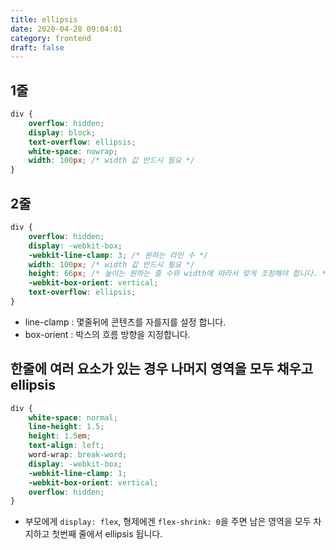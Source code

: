 ```yaml
---
title: ellipsis
date: 2020-04-28 09:04:01
category: frontend
draft: false
---
```


## 1줄

```css
div {
	overflow: hidden;
	display: block;
	text-overflow: ellipsis;
	white-space: nowrap;
	width: 100px; /* width 값 반드시 필요 */
}
```

## 2줄

```css
div {
	overflow: hidden;
	display: -webkit-box;
	-webkit-line-clamp: 3; /* 원하는 라인 수 */
	width: 100px; /* width 값 반드시 필요 */
	height: 66px; /* 높이는 원하는 줄 수와 width에 따라서 맞게 조정해야 합니다. */
	-webkit-box-orient: vertical;
	text-overflow: ellipsis;
}
```

- line-clamp : 몇줄뒤에 콘텐츠를 자를지를 설정 합니다.
- box-orient : 박스의 흐름 방향을 지정합니다.

## 한줄에 여러 요소가 있는 경우 나머지 영역을 모두 채우고 ellipsis

```css
div {
	white-space: normal;
	line-height: 1.5;
	height: 1.5em;
	text-align: left;
	word-wrap: break-word;
	display: -webkit-box;
	-webkit-line-clamp: 1;
	-webkit-box-orient: vertical;
	overflow: hidden;
}
```

- 부모에게 `display: flex`, 형제에겐 `flex-shrink: 0`을 주면 남은 영역을 모두 차지하고 첫번째 줄에서 ellipsis 됩니다.
